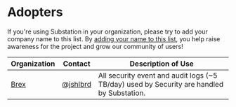 # Adopters

If you're using Substation in your organization, please try to add your company name to this list. By [adding your name to this list](https://github.com/brexhq/substation/issues/new?assignees=&labels=&template=adopters.md&title=), you help raise awareness for the project and grow our community of users!

| Organization | Contact | Description of Use |
|--------------|---------|--------------------|
| [Brex](https://www.brex.com) | [@jshlbrd](https://github.com/jshlbrd) | All security event and audit logs (~5 TB/day) used by Security are handled by Substation. |
